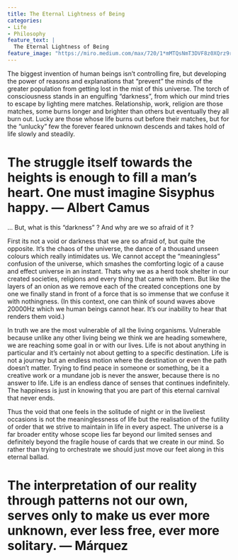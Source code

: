 ```yaml
---
title: The Eternal Lightness of Being
categories:
- Life
- Philosophy
feature_text: |
  The Eternal Lightness of Being
feature_image: "https://miro.medium.com/max/720/1*mMTQsNmT3DVF8z0XQrz9rw.webp"
---
```


The biggest invention of human beings isn’t controlling fire, but developing the power of reasons and explanations that “prevent” the minds of the greater population from getting lost in the mist of this universe. The torch of consciousness stands in an engulfing “darkness”, from which our mind tries to escape by lighting mere matches. Relationship, work, religion are those matches, some burns longer and brighter than others but eventually they all burn out. Lucky are those whose life burns out before their matches, but for the “unlucky” few the forever feared unknown descends and takes hold of life slowly and steadily.

# The struggle itself towards the heights is enough to fill a man’s heart. One must imagine Sisyphus happy. — Albert Camus

… But, what is this “darkness” ? And why are we so afraid of it ?

First its not a void or darkness that we are so afraid of, but quite the opposite. It’s the chaos of the universe, the dance of a thousand unseen colours which really intimidates us. We cannot accept the “meaningless” confusion of the universe, which smashes the comforting logic of a cause and effect universe in an instant. Thats why we as a herd took shelter in our created societies, religions and every thing that came with them. But like the layers of an onion as we remove each of the created conceptions one by one we finally stand in front of a force that is so immense that we confuse it with nothingness. (In this context, one can think of sound waves above 20000Hz which we human beings cannot hear. It’s our inability to hear that renders them void.)

In truth we are the most vulnerable of all the living organisms. Vulnerable because unlike any other living being we think we are heading somewhere, we are reaching some goal in or with our lives. Life is not about anything in particular and it’s certainly not about getting to a specific destination. Life is not a journey but an endless motion where the destination or even the path doesn’t matter. Trying to find peace in someone or something, be it a creative work or a mundane job is never the answer, because there is no answer to life. Life is an endless dance of senses that continues indefinitely. The happiness is just in knowing that you are part of this eternal carnival that never ends.

Thus the void that one feels in the solitude of night or in the liveliest occasions is not the meaninglessness of life but the realisation of the futility of order that we strive to maintain in life in every aspect. The universe is a far broader entity whose scope lies far beyond our limited senses and definitely beyond the fragile house of cards that we create in our mind. So rather than trying to orchestrate we should just move our feet along in this eternal ballad.

# The interpretation of our reality through patterns not our own, serves only to make us ever more unknown, ever less free, ever more solitary. — Márquez
